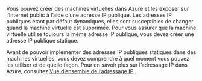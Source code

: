 Vous pouvez créer des machines virtuelles dans Azure et les exposer sur l’Internet public à l’aide d’une adresse IP publique. Les adresses IP publiques étant par défaut dynamiques, elles sont susceptibles de changer quand la machine virtuelle est supprimée. Pour vous assurer que la machine virtuelle utilise toujours la même adresse IP publique, vous devez créer une adresse IP publique statique. 

Avant de pouvoir implémenter des adresses IP publiques statiques dans des machines virtuelles, vous devez comprendre à quel moment vous pouvez les utiliser et de quelle façon. Pour en savoir plus sur l’adressage IP dans Azure, consultez [Vue d’ensemble de l’adressage IP](../articles/virtual-network/virtual-network-ip-addresses-overview-arm.md) .



<!--HONumber=Nov16_HO3-->


